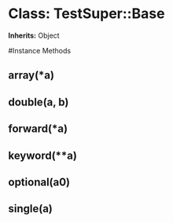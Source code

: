 # Class: TestSuper::Base
**Inherits:** Object
    




#Instance Methods
## array(*a) [](#method-i-array)

## double(a, b) [](#method-i-double)

## forward(*a) [](#method-i-forward)

## keyword(**a) [](#method-i-keyword)

## optional(a0) [](#method-i-optional)

## single(a) [](#method-i-single)

